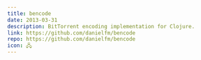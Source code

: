 ```yaml
---
title: bencode
date: 2013-03-31
description: BitTorrent encoding implementation for Clojure.
link: https://github.com/danielfm/bencode
repo: https://github.com/danielfm/bencode
icon: 🖧
---
```

